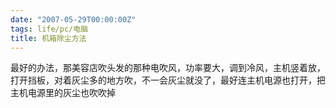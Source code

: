 ```yaml
---
date: "2007-05-29T00:00:00Z"
tags: life/pc/电脑
title: 机箱除尘方法
---
```


最好的办法，那美容店吹头发的那种电吹风，功率要大，调到冷风，主机竖着放，打开挡板，对着灰尘多的地方吹，不一会灰尘就没了，最好连主机电源也打开，把主机电源里的灰尘也吹吹掉

